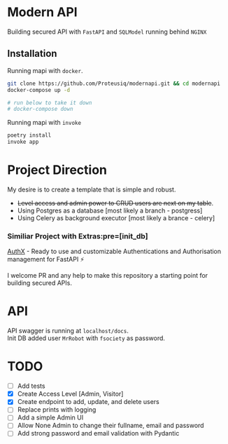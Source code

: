 
# Modern API

Building secured API with `FastAPI` and `SQLModel` running behind `NGINX`




## Installation

Running mapi with `docker`.

```bash
git clone https://github.com/Proteusiq/modernapi.git && cd modernapi
docker-compose up -d

# run below to take it down
# docker-compose down
```

Running mapi with `invoke`

```bash
poetry install
invoke app
```



# Project Direction
My desire is  to create a template that is simple and robust.
* ~~Level access and admin power to CRUD users are next on my table~~.
* Using Postgres as a database [most likely a branch - postgress]
* Using Celery as background executor [most likely a brance - celery]

### Similiar Project with Extras:pre=[init_db]
[AuthX](https://github.com/yezz123/AuthX) - Ready to use and customizable Authentications and Authorisation management for FastAPI ⚡

I welcome PR and any help to make this repository a starting point for building secured APIs.

# API
API swagger is running at `localhost/docs`. <br>
Init DB added user `MrRobot` with `fsociety` as password.

# TODO
* [ ] Add tests
* [X] Create Access Level [Admin, Visitor]
* [X] Create endpoint to add, update, and delete users
* [ ] Replace prints with logging
* [ ] Add a simple Admin UI
* [ ] Allow None Admin to change their fullname, email and password
* [ ] Add strong password and email validation with Pydantic
